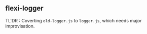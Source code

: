 
## flexi-logger

TL'DR : Coverting `old-logger.js` to `logger.js`, which needs major improvisation. 